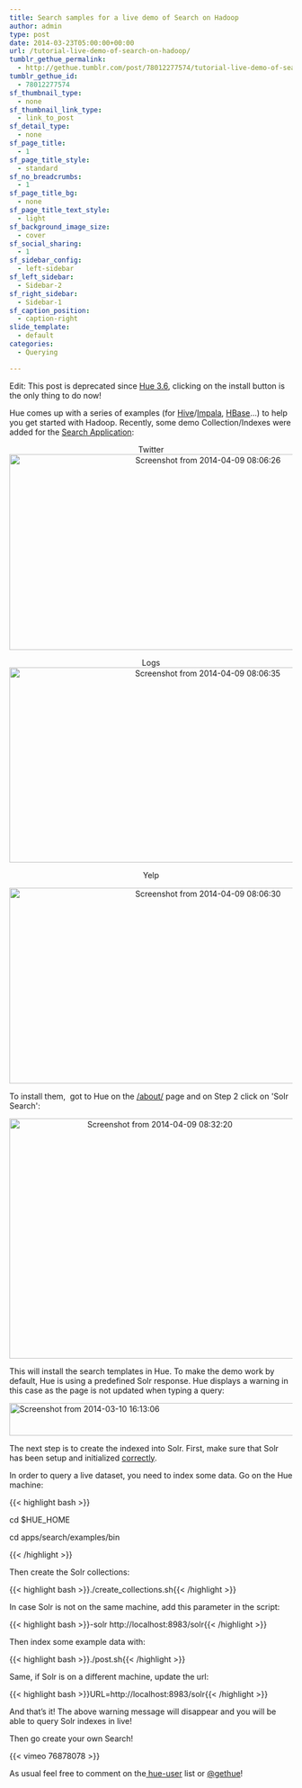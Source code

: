 ```yaml
---
title: Search samples for a live demo of Search on Hadoop
author: admin
type: post
date: 2014-03-23T05:00:00+00:00
url: /tutorial-live-demo-of-search-on-hadoop/
tumblr_gethue_permalink:
  - http://gethue.tumblr.com/post/78012277574/tutorial-live-demo-of-search-on-hadoop
tumblr_gethue_id:
  - 78012277574
sf_thumbnail_type:
  - none
sf_thumbnail_link_type:
  - link_to_post
sf_detail_type:
  - none
sf_page_title:
  - 1
sf_page_title_style:
  - standard
sf_no_breadcrumbs:
  - 1
sf_page_title_bg:
  - none
sf_page_title_text_style:
  - light
sf_background_image_size:
  - cover
sf_social_sharing:
  - 1
sf_sidebar_config:
  - left-sidebar
sf_left_sidebar:
  - Sidebar-2
sf_right_sidebar:
  - Sidebar-1
sf_caption_position:
  - caption-right
slide_template:
  - default
categories:
  - Querying

---
```

Edit: This post is deprecated since [Hue 3.6][1], clicking on the install button is the only thing to do now!

Hue comes up with a series of examples (for [Hive][2]/[Impala][2], [HBase][3]...) to help you get started with Hadoop. Recently, some demo Collection/Indexes were added for the [Search Application][4]:

<p style="text-align: center;">
  Twitter<a href="https://cdn.gethue.com/uploads/2014/03/Screenshot-from-2014-04-09-080626.png"><br /> <img src="https://cdn.gethue.com/uploads/2014/03/Screenshot-from-2014-04-09-080626.png" alt="Screenshot from 2014-04-09 08:06:26" width="691" height="348"  /></a>
</p>

<p style="text-align: center;">
  Logs<br /> <a href="https://cdn.gethue.com/uploads/2014/03/Screenshot-from-2014-04-09-080635.png"><img class="wp-image-1105 aligncenter" src="https://cdn.gethue.com/uploads/2014/03/Screenshot-from-2014-04-09-080635.png" alt="Screenshot from 2014-04-09 08:06:35" width="690" height="347"  /></a>
</p>

<p style="text-align: center;">
  Yelp
</p>

<p style="text-align: center;">
  <a href="https://cdn.gethue.com/uploads/2014/03/Screenshot-from-2014-04-09-080630.png"><img class="wp-image-1106 aligncenter" src="https://cdn.gethue.com/uploads/2014/03/Screenshot-from-2014-04-09-080630.png" alt="Screenshot from 2014-04-09 08:06:30" width="691" height="348"  /><br /> </a>
</p>

To install them,  got to Hue on the [/about/][5] page and on Step 2 click on 'Solr Search':

<p style="text-align: center;">
  <a href="https://cdn.gethue.com/uploads/2014/03/Screenshot-from-2014-04-09-083220.png"><img class=" wp-image-1120 aligncenter" src="https://cdn.gethue.com/uploads/2014/03/Screenshot-from-2014-04-09-083220.png" alt="Screenshot from 2014-04-09 08:32:20" width="520" height="427"  /></a>
</p>

This will install the search templates in Hue. To make the demo work by default, Hue is using a predefined Solr response. Hue displays a warning in this case as the page is not updated when typing a query:

[<img class="alignnone size-full wp-image-1104" src="https://cdn.gethue.com/uploads/2014/03/Screenshot-from-2014-03-10-161306.png" alt="Screenshot from 2014-03-10 16:13:06" width="628" height="58"  />][6]

The next step is to create the indexed into Solr. First, make sure that Solr has been setup and initialized [correctly][7].

In order to query a live dataset, you need to index some data. Go on the Hue machine:

{{< highlight bash >}}

cd $HUE_HOME

cd apps/search/examples/bin

{{< /highlight >}}

Then create the Solr collections:

{{< highlight bash >}}./create_collections.sh{{< /highlight >}}

In case Solr is not on the same machine, add this parameter in the script:

{{< highlight bash >}}-solr http://localhost:8983/solr{{< /highlight >}}

Then index some example data with:

{{< highlight bash >}}./post.sh{{< /highlight >}}

Same, if Solr is on a different machine, update the url:

{{< highlight bash >}}URL=http://localhost:8983/solr{{< /highlight >}}

And that’s it! The above warning message will disappear and you will be able to query Solr indexes in live!

Then go create your own Search!

{{< vimeo 76878078 >}}

As usual feel free to comment on the[ hue-user][8] list or [@gethue][9]!

 [1]: https://gethue.com/analyse-apache-logs-and-build-your-own-web-analytics-dashboard-with-hadoop-and-solr
 [2]: https://gethue.com/hadoop-tutorial-new-impala-and-hive-editors/
 [3]: https://gethue.com/the-web-ui-for-hbase-hbase-browser/ "The Web UI for HBase: HBase Browser"
 [4]: http://gethue.tumblr.com/post/65969470780/hadoop-tutorials-season-ii-7-how-to-index-and-search
 [5]: http://127.0.0.1:8888/about/
 [6]: https://cdn.gethue.com/uploads/2014/03/Screenshot-from-2014-03-10-161306.png
 [7]: http://www.cloudera.com/content/cloudera-content/cloudera-docs/CDH5/latest/Search/Cloudera-Search-Installation-Guide/csig_deploy_search_solrcloud.html
 [8]: http://groups.google.com/a/cloudera.org/group/hue-user
 [9]: https://twitter.com/gethue
